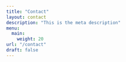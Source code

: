 ```yaml
---
title: "Contact"
layout: contact
description: "This is the meta description"
menu:
  main:
    weight: 20
url: "/contact"
draft: false
---
```

